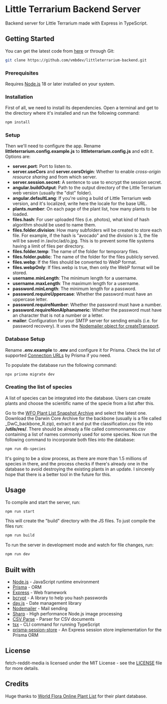 # Little Terrarium Backend Server

Backend server for Little Terrarium made with Express in TypeScript.

## Getting Started

You can get the latest code from
[here](https://github.com/vmbdev/littleterrarium-backend/archive/refs/heads/main.zip)
or through Git:

```bash
git clone https://github.com/vmbdev/littleterrarium-backend.git
```

### Prerequisites

Requires [Node.js](https://nodejs.org/) 18 or later installed on your system.

### Installation

First of all, we need to install its dependencies. Open a terminal and get to
the directory where it's installed and run the following command:

```bash
npm install
```

### Setup

Then we'll need to configure the app. Rename
**littleterrarium.config.example.js** to **littleterrarium.config.js** and edit
it. Options are:

- **server.port**: Port to listen to.
- **server.useCors** and **server.corsOrigin**: Whether to enable _cross-origin
  resource sharing_ and from which server.
- **server.session.secret**: A sentence to use to encrypt the session secret.
- **angular.buildOutput**: Path to the output directory of the Little Terrarium
  web version (usually the "dist" folder).
- **angular.defaultLang**: If you're using a build of Little Terrarium
  web version, and it's localized, write here the locale for the base URL.
- **plants.number**: On each page of the plant list, how many plants to be
  loaded.
- **files.hash**: For user uploaded files (i.e. photos), what kind of hash
  algorithm should be used to name them.
- **files.folder.division**: How many subfolders will be created to store each
  file. For example, if the hash is "avocado" and the division is 3, the file
  will be saved in /av/oc/ad/o.jpg. This is to prevent some file systems having
  a limit of files per directory.
- **files.folder.temp**: The name of the folder for temporary files.
- **files.folder.public**: The name of the folder for the files publicly
  served.
- **files.webp**: If the files should be converted to WebP format.
- **files.webpOnly**: If files.webp is true, then only the WebP format will be
  stored.
- **username.minLength**: The minimum length for a username.
- **username.maxLength**: The maximum length for a username.
- **password.minLength**: The minimum length for a password.
- **password.requireUppercase**: Whether the password must have an uppercase
  letter.
- **password.requireNumber**: Whether the password must have a number.
- **password.requireNonAlphanumeric**: Whether the password must have an
  character that is not a number or a letter.
- **mailer**: Configuration for your SMTP server for sending emails (i.e. for
  password recovery). It uses the
  [Nodemailer object for createTransport](https://nodemailer.com/smtp/).

### Database Setup

Rename **.env.example** to **.env** and configure it for Prisma. Check the list
of supported [Connection URLs](https://pris.ly/d/connection-strings) by Prisma
if you need.

To populate the database run the following command:

```bash
npx prisma migrate dev
```

### Creating the list of species

A list of species can be integrated into the database. Users can create plants
and choose the scientific name of the specie from a list after this.

Go to the
[WFO Plant List Snapshot Archive](https://wfoplantlist.org/plant-list/classifications)
and select the latest one. Download the Darwin Core Archive for the backbone
(usually is a file called \_DwC_backbone_R.zip), extract it and put the
classification.csv file into **/utils/res/**. There should be already a file
called commonnames.csv containing a list of names commonly used for some
species. Now run the following command to incorporate both files into the
database:

```bash
npm run db-species
```

It's going to be a slow process, as there are more than 1.5 millions of species
in there, and the process checks if there's already one in the database to
avoid destroying the existing plants in an update. I sincerely hope that there
is a better tool in the future for this.

## Usage

To compile and start the server, run:

```bash
npm run start
```

This will create the "build" directory with the JS files. To just compile the
files run:

```bash
npm run build
```

To run the server in development mode and watch for file changes, run:

```bash
npm run dev
```

## Built with

- [Node.js](https://nodejs.org/) - JavaScript runtime environment
- [Prisma](https://www.prisma.io/) - ORM
- [Express](https://expressjs.com/) - Web framework
- [bcrypt](https://github.com/kelektiv/node.bcrypt.js) - A library to help you
  hash passwords
- [day.js](https://day.js.org/) - Date management library
- [Nodemailer](https://nodemailer.com/) - Mail sending
- [Sharp](https://sharp.pixelplumbing.com/) - High performance Node.js image
  processing
- [CSV Parse](https://csv.js.org/parse/) - Parser for CSV documents
- [tsx](https://github.com/privatenumber/tsx) - CLI command for running
  TypeScript
- [prisma-session-store](https://github.com/kleydon/prisma-session-store) - An
  Express session store implementation for the Prisma ORM

## License

fetch-reddit-media is licensed under the MIT License - see the
[LICENSE](https://github.com/vmbdev/fetch-reddit-media/blob/main/LICENSE)
file for more details.

## Credits

Huge thanks to
[World Flora Online Plant List](https://wfoplantlist.org/plant-list/) for their
plant database.
